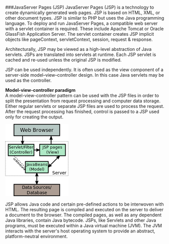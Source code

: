 <!--djw: done -->
<!-- djw: might want to add some example jsp code -->
###JavaServer Pages (JSP)
JavaServer Pages (JSP) is a technology to create dynamically generated web pages. JSP is based on HTML, XML, or other document types. JSP is similar to PHP but uses the Java programming language. To deploy and run JavaServer Pages, a compatible web server with a servlet container is required. These include Apache Tomcat or Oracle GlassFish Application Server. The servlet container creates JSP implicit objects like pageContext, servletContext, session, request & response.

Architecturally, JSP may be viewed as a high-level abstraction of Java servlets. JSPs are translated into servlets at runtime. Each JSP servlet is cached and re-used unless the original JSP is modified.

JSP can be used independently. It is often used as the view component of a server-side model–view–controller design. In this case Java servlets may be used as the controller. 

**Model-view-controller paradigm**  
A model-view-controller pattern can be used with the JSP files in order to split the presentation from request processing and computer data storage. Either regular servlets or separate JSP files are used to process the request. After the request processing has finished, control is passed to a JSP used only for creating the output. 

![](images/jsp/200px-JSP_Model_2.svg.png)


JSP allows Java code and certain pre-defined actions to be interwoven with HTML. The resulting page is compiled and executed on the server to deliver a document to the browser. The compiled pages, as well as any dependent Java libraries, contain Java bytecode. JSPs, like Servlets and other Java programs, must be executed within a Java virtual machine (JVM). The JVM interacts with the server's host operating system to provide an abstract, platform-neutral environment.







